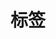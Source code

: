 ---
title: 标签
permalink: /tags
tagsPage: true
layout: home
article: false
homeCardListPosition: 'left'
page:
  pageSize: 10
---